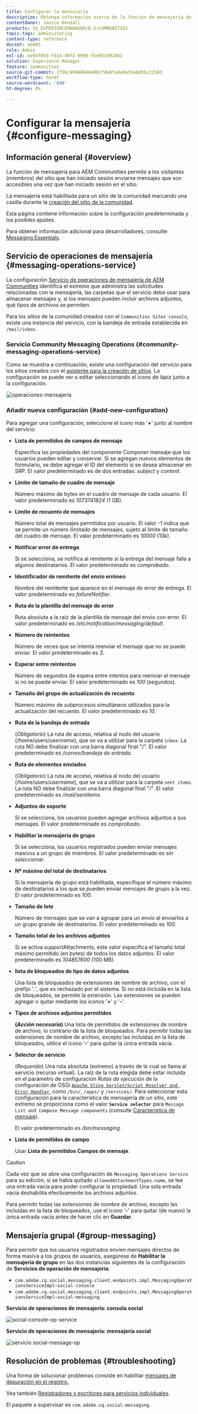 ```yaml
---
title: Configurar la mensajería
description: Obtenga información acerca de la función de mensajería de AEM Communities que permite a los visitantes (miembros) del sitio que han iniciado sesión enviarse mensajes entre sí.
contentOwner: Janice Kendall
products: SG_EXPERIENCEMANAGER/6.5/COMMUNITIES
topic-tags: administering
content-type: reference
docset: aem65
role: Admin
exl-id: ee94f093-fd14-49f2-9990-fbe853d924b1
solution: Experience Manager
feature: Communities
source-git-commit: 1f56c99980846400cfde8fa4e9a55e885bc2258d
workflow-type: tm+mt
source-wordcount: '840'
ht-degree: 0%

---
```


# Configurar la mensajería {#configure-messaging}

## Información general {#overview}

La función de mensajería para AEM Communities permite a los visitantes (miembros) del sitio que han iniciado sesión enviarse mensajes que son accesibles una vez que han iniciado sesión en el sitio.

La mensajería está habilitada para un sitio de la comunidad marcando una casilla durante la [creación del sitio de la comunidad](/help/communities/sites-console.md).

Esta página contiene información sobre la configuración predeterminada y los posibles ajustes.

Para obtener información adicional para desarrolladores, consulte [Messaging Essentials](/help/communities/essentials-messaging.md).

## Servicio de operaciones de mensajería {#messaging-operations-service}

La configuración [Servicio de operaciones de mensajería de AEM Communities](https://localhost:4502/system/console/configMgr/com.adobe.cq.social.messaging.client.endpoints.impl.MessagingOperationsServiceImpl) identifica el extremo que administra las solicitudes relacionadas con la mensajería, las carpetas que el servicio debe usar para almacenar mensajes y, si los mensajes pueden incluir archivos adjuntos, qué tipos de archivos se permiten.

Para los sitios de la comunidad creados con el `Communities Sites console`, existe una instancia del servicio, con la bandeja de entrada establecida en `/mail/inbox`.

### Servicio Community Messaging Operations {#community-messaging-operations-service}

Como se muestra a continuación, existe una configuración del servicio para los sitios creados con el [asistente para la creación de sitios](/help/communities/sites-console.md). La configuración se puede ver o editar seleccionando el icono de lápiz junto a la configuración.

![operaciones-mensajería](assets/messaging-operations.png)

### Añadir nueva configuración {#add-new-configuration}

Para agregar una configuración, seleccione el icono más &#39;**+**&#39; junto al nombre del servicio:

* **Lista de permitidos de campos de mensaje**

  Especifica las propiedades del componente Componer mensaje que los usuarios pueden editar y conservar. Si se agregan nuevos elementos de formulario, se debe agregar el ID del elemento si se desea almacenar en SRP. El valor predeterminado es de dos entradas: *subject* y *content*.

* **Límite de tamaño de cuadro de mensaje**

  Número máximo de bytes en el cuadro de mensaje de cada usuario. El valor predeterminado es *1073741824* (1 GB).

* **Límite de recuento de mensajes**

  Número total de mensajes permitidos por usuario. El valor -1 indica que se permite un número ilimitado de mensajes, sujeto al límite de tamaño del cuadro de mensaje. El valor predeterminado es *10000* (10k).

* **Notificar error de entrega**

  Si se selecciona, se notifica al remitente si la entrega del mensaje falla a algunos destinatarios. El valor predeterminado es *comprobado*.

* **Identificador de remitente del envío erróneo**

  Nombre del remitente que aparece en el mensaje de error de entrega. El valor predeterminado es *failureNotifier*.

* **Ruta de la plantilla del mensaje de error**

  Ruta absoluta a la raíz de la plantilla de mensaje del envío con error. El valor predeterminado es */etc/notification/messaging/default*.

* **Número de reintentos**

  Número de veces que se intenta reenviar el mensaje que no se puede enviar. El valor predeterminado es *3*.

* **Esperar entre reintentos**

  Número de segundos de espera entre intentos para reenviar el mensaje si no se puede enviar. El valor predeterminado es *100* (segundos).

* **Tamaño del grupo de actualización de recuento**

  Número máximo de subprocesos simultáneos utilizados para la actualización del recuento. El valor predeterminado es *10*.

* **Ruta de la bandeja de entrada**

  (*Obligatorio*) La ruta de acceso, relativa al nodo del usuario (/home/users/*username*), que se va a utilizar para la carpeta `inbox`. La ruta NO debe finalizar con una barra diagonal final &quot;/&quot;. El valor predeterminado es */correo/bandeja de entrada*.

* **Ruta de elementos enviados**

  (*Obligatorio*) La ruta de acceso, relativa al nodo del usuario (/home/users/*username*), que se va a utilizar para la carpeta `sent items`. La ruta NO debe finalizar con una barra diagonal final &quot;/&quot;. El valor predeterminado es */mail/sentitems*.

* **Adjuntos de soporte**

  Si se selecciona, los usuarios pueden agregar archivos adjuntos a sus mensajes. El valor predeterminado es *comprobado*.

* **Habilitar la mensajería de grupo**

  Si se selecciona, los usuarios registrados pueden enviar mensajes masivos a un grupo de miembros. El valor predeterminado es *sin seleccionar*.

* **Nº máximo del total de destinatarios**

  Si la mensajería de grupo está habilitada, especifique el número máximo de destinatarios a los que se pueden enviar mensajes de grupo a la vez. El valor predeterminado es *100*.

* **Tamaño de lote**

  Número de mensajes que se van a agrupar para un envío al enviarlos a un grupo grande de destinatarios. El valor predeterminado es *100*.

* **Tamaño total de los archivos adjuntos**

  Si se activa supportAttachments, este valor especifica el tamaño total máximo permitido (en bytes) de todos los datos adjuntos. El valor predeterminado es *104857600* (100 MB).

* **lista de bloqueados de tipo de datos adjuntos**

  Una lista de bloqueados de extensiones de nombre de archivo, con el prefijo &#39;**.**&#39;, que es rechazado por el sistema. Si no está incluida en la lista de bloqueados, se permite la extensión. Las extensiones se pueden agregar o quitar mediante los iconos &#39;**+**&#39; y &#39;**-**&#39;.

* **Tipos de archivos adjuntos permitidos**

  **(*Acción necesaria*)** Una lista de permitidos de extensiones de nombre de archivo, lo contrario de la lista de bloqueados. Para permitir todas las extensiones de nombre de archivo, excepto las incluidas en la lista de bloqueados, utilice el icono &#39;**-**&#39; para quitar la única entrada vacía.

* **Selector de servicio**

  (*Requerido*) Una ruta absoluta (extremo) a través de la cual se llama al servicio (recurso virtual). La raíz de la ruta elegida debe estar incluida en el parámetro de configuración *Rutas de ejecución* de la configuración de OSGi [`Apache Sling Servlet/Script Resolver and Error Handler`](https://localhost:4502/system/console/configMgr/org.apache.sling.servlets.resolver.SlingServletResolver), como `/bin/`, `/apps/` y `/services/`. Para seleccionar esta configuración para la característica de mensajería de un sitio, este extremo se proporciona como el valor **`Service selector`** para `Message List and Compose Message components` (consulte [Característica de mensaje](/help/communities/configure-messaging.md)).

  El valor predeterminado es */bin/messaging* .

* **Lista de permitidos de campo**

  Usar **Lista de permitidos Campos de mensaje**.

>[!CAUTION]
>
>Cada vez que se abre una configuración de `Messaging Operations Service` para su edición, si se había quitado `allowedAttachmentTypes.name`, se lee una entrada vacía para poder configurar la propiedad. Una sola entrada vacía deshabilita efectivamente los archivos adjuntos.
>
>Para permitir todas las extensiones de nombre de archivo, excepto las incluidas en la lista de bloqueados, use el icono &#39;**-**&#39; para quitar (de nuevo) la única entrada vacía antes de hacer clic en **Guardar**.

## Mensajería grupal {#group-messaging}

Para permitir que los usuarios registrados envíen mensajes directos de forma masiva a los grupos de usuarios, asegúrese de **Habilitar la mensajería de grupo** en las dos instancias siguientes de la configuración de **Servicios de operación de mensajería**:

* `com.adobe.cq.social.messaging.client.endpoints.impl.MessagingOperationsServiceImpl~social-console`
* `com.adobe.cq.social.messaging.client.endpoints.impl.MessagingOperationsServiceImpl~social-messaging`

**Servicio de operaciones de mensajería: consola social**

![social-console-op-service](assets/social-console-op-service.png)

**Servicio de operaciones de mensajería: mensajería social**

![servicio social-message-op](assets/social-message-op-service.png)

## Resolución de problemas {#troubleshooting}

Una forma de solucionar problemas consiste en habilitar [mensajes de depuración en el registro.](/help/sites-administering/troubleshooting.md)

Vea también [Registradores y escritores para servicios individuales](/help/sites-deploying/configure-logging.md#loggers-and-writers-for-individual-services).

El paquete a supervisar es `com.adobe.cq.social.messaging`.
